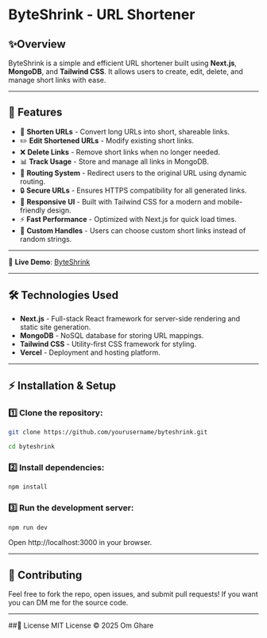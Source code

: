 # ByteShrink - URL Shortener

## ✨Overview
ByteShrink is a simple and efficient URL shortener built using **Next.js**, **MongoDB**, and **Tailwind CSS**. It allows users to create, edit, delete, and manage short links with ease.

---
## 🚀 Features
- 🔗 **Shorten URLs** - Convert long URLs into short, shareable links.
- ✏️ **Edit Shortened URLs** - Modify existing short links.
- ❌ **Delete Links** - Remove short links when no longer needed.
- 📊 **Track Usage** - Store and manage all links in MongoDB.
- 🔄 **Routing System** - Redirect users to the original URL using dynamic routing.
- 🔒 **Secure URLs** - Ensures HTTPS compatibility for all generated links.
- 🎨 **Responsive UI** - Built with Tailwind CSS for a modern and mobile-friendly design.
- ⚡ **Fast Performance** - Optimized with Next.js for quick load times.
- 📜 **Custom Handles** - Users can choose custom short links instead of random strings.

---
🔗 **Live Demo**: [ByteShrink](https://byteshrink-omghare.vercel.app)  

---
## 🛠️ Technologies Used
- **Next.js** - Full-stack React framework for server-side rendering and static site generation.
- **MongoDB** - NoSQL database for storing URL mappings.
- **Tailwind CSS** - Utility-first CSS framework for styling.
- **Vercel** - Deployment and hosting platform.

---
## ⚡ Installation & Setup
### 1️⃣ Clone the repository:
```sh
git clone https://github.com/yourusername/byteshrink.git
```

```sh
cd byteshrink
```
### 2️⃣ Install dependencies:
``` sh 
npm install
```

### 3️⃣ Run the development server:
``` sh
npm run dev
```
Open http://localhost:3000 in your browser.

---
## 🤝 Contributing
Feel free to fork the repo, open issues, and submit pull requests! If you want you can DM me for the source code.

---
##📜 License
MIT License © 2025 Om Ghare

